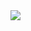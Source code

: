 <a href="https://portal.azure.com/#create/Microsoft.Template/uri/https%3A%2F%2Fraw.githubusercontent.com%2FBuytaertpieter%2FAzureVMTemplates%2Fmaster%2FAzureVMBaseTemplate%2FTemplates%2Fazuredeploy.json" target="_blank">
    <img src="http://azuredeploy.net/deploybutton.png"/>
</a>
